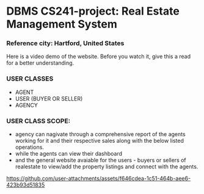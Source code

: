 # DBMS CS241-project: Real Estate Management System
### Reference city: Hartford, United States

Here is a video demo of the website. Before you watch it, give this a read for a better understanding.

### USER CLASSES
 - AGENT
 - USER (BUYER OR SELLER)
 - AGENCY

### USER CLASS SCOPE:
- agency can nagivate through a comprehensive report of the agents working for it and their respective sales along with the below listed operations.
- while the agents can view their dashboard 
- and the general website avaiable for the users - buyers or sellers of realestate to view/add the property listings and connect with the agents.

https://github.com/user-attachments/assets/f646cdea-1c51-464b-aee6-423b93d51835



